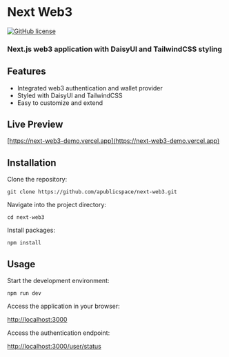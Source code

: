 # Next Web3

[![GitHub license](https://img.shields.io/badge/license-MIT-blue.svg)](https://github.com/apublicspace/next-web3/blob/master/LICENSE.md)

### Next.js web3 application with DaisyUI and TailwindCSS styling

## Features

- Integrated web3 authentication and wallet provider
- Styled with DaisyUI and TailwindCSS
- Easy to customize and extend

## Live Preview

[https://next-web3-demo.vercel.app](https://next-web3-demo.vercel.app)

## Installation

Clone the repository:

```
git clone https://github.com/apublicspace/next-web3.git
```

Navigate into the project directory:

```
cd next-web3
```

Install packages:

```
npm install
```

## Usage

Start the development environment:

```
npm run dev
```

Access the application in your browser:

[http://localhost:3000](http://localhost:3000)

Access the authentication endpoint:

[http://localhost:3000/user/status](http://localhost:3000/user/status)
